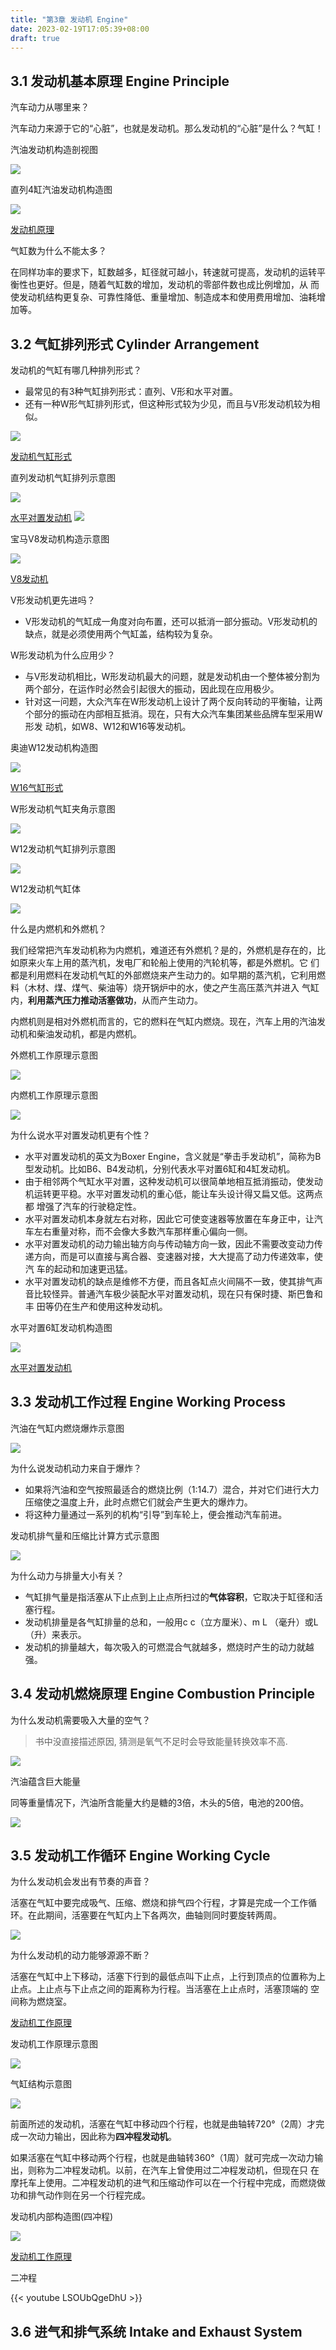 ```yaml
---
title: "第3章 发动机 Engine"
date: 2023-02-19T17:05:39+08:00
draft: true
---
```


## 3.1 发动机基本原理 Engine Principle

汽车动力从哪里来？

汽车动力来源于它的“心脏”，也就是发动机。那么发动机的“心脏”是什么？气缸！

汽油发动机构造剖视图

![](https://res.weread.qq.com/wrepub/epub_26688761_42)

直列4缸汽油发动机构造图

![](https://res.weread.qq.com/wrepub/epub_26688761_43)

[发动机原理](http://v.youku.com/v_show/id_XMTQ4MTgxNDcxMg==.html?from=s1.8-1-1.2)

气缸数为什么不能太多？

在同样功率的要求下，缸数越多，缸径就可越小，转速就可提高，发动机的运转平衡性也更好。但是，随着气缸数的增加，发动机的零部件数也成比例增加，从
而使发动机结构更复杂、可靠性降低、重量增加、制造成本和使用费用增加、油耗增加等。

## 3.2 气缸排列形式 Cylinder Arrangement

发动机的气缸有哪几种排列形式？

- 最常见的有3种气缸排列形式：直列、V形和水平对置。
- 还有一种W形气缸排列形式，但这种形式较为少见，而且与V形发动机较为相似。

![](https://res.weread.qq.com/wrepub/epub_26688761_45)

[发动机气缸形式](http://v.youku.com/v_show/id_XMTQ4MjUxNTIzNg==.html?from=s1.8-1-1.2)

直列发动机气缸排列示意图

![](https://res.weread.qq.com/wrepub/epub_26688761_47)

[水平对置发动机](http://v.youku.com/v_show/id_XMTQ4MjUxNDc4MA==.html?from=s1.8-1-1.2)
![](https://res.weread.qq.com/wrepub/epub_26688761_49)

宝马V8发动机构造示意图

![](https://res.weread.qq.com/wrepub/epub_26688761_50)

[V8发动机](http://v.youku.com/v_show/id_XMzUyMDkwNzE0NA==.html?spm=a2h3j.8428770.3416059.1)

V形发动机更先进吗？

- V形发动机的气缸成一角度对向布置，还可以抵消一部分振动。V形发动机的缺点，就是必须使用两个气缸盖，结构较为复杂。

W形发动机为什么应用少？

- 与V形发动机相比，W形发动机最大的问题，就是发动机由一个整体被分割为两个部分，在运作时必然会引起很大的振动，因此现在应用极少。
- 针对这一问题，大众汽车在W形发动机上设计了两个反向转动的平衡轴，让两个部分的振动在内部相互抵消。现在，只有大众汽车集团某些品牌车型采用W形发
  动机，如W8、W12和W16等发动机。

奥迪W12发动机构造图

![](https://res.weread.qq.com/wrepub/epub_26688761_52)

[W16气缸形式](http://v.youku.com/v_show/id_XMTQ4MTg3Mzg1Mg==.html?from=s1.8-1-1.2)

W形发动机气缸夹角示意图

![](https://res.weread.qq.com/wrepub/epub_26688761_54)

W12发动机气缸排列示意图

![](https://res.weread.qq.com/wrepub/epub_26688761_55)

W12发动机气缸体

![](https://res.weread.qq.com/wrepub/epub_26688761_56)

什么是内燃机和外燃机？

我们经常把汽车发动机称为内燃机，难道还有外燃机？是的，外燃机是存在的，比如原来火车上用的蒸汽机，发电厂和轮船上使用的汽轮机等，都是外燃机。它
们都是利用燃料在发动机气缸的外部燃烧来产生动力的。如早期的蒸汽机，它利用燃料（木材、煤、煤气、柴油等）烧开锅炉中的水，使之产生高压蒸汽并进入
气缸内，**利用蒸汽压力推动活塞做功**，从而产生动力。

内燃机则是相对外燃机而言的，它的燃料在气缸内燃烧。现在，汽车上用的汽油发动机和柴油发动机，都是内燃机。

外燃机工作原理示意图

![](https://res.weread.qq.com/wrepub/epub_26688761_57)

内燃机工作原理示意图

![](https://res.weread.qq.com/wrepub/epub_26688761_58)

为什么说水平对置发动机更有个性？

- 水平对置发动机的英文为Boxer Engine，含义就是“拳击手发动机”，简称为B型发动机。比如B6、B4发动机，分别代表水平对置6缸和4缸发动机。
- 由于相邻两个气缸水平对置，这种发动机可以很简单地相互抵消振动，使发动机运转更平稳。水平对置发动机的重心低，能让车头设计得又扁又低。这两点都
  增强了汽车的行驶稳定性。
- 水平对置发动机本身就左右对称，因此它可使变速器等放置在车身正中，让汽车左右重量对称，而不会像大多数汽车那样重心偏向一侧。
- 水平对置发动机的动力输出轴方向与传动轴方向一致，因此不需要改变动力传递方向，而是可以直接与离合器、变速器对接，大大提高了动力传递效率，使汽
  车的起动和加速更迅猛。
- 水平对置发动机的缺点是维修不方便，而且各缸点火间隔不一致，使其排气声音比较怪异。普通汽车极少装配水平对置发动机，现在只有保时捷、斯巴鲁和丰
  田等仍在生产和使用这种发动机。

水平对置6缸发动机构造图

![](https://res.weread.qq.com/wrepub/epub_26688761_59)

[水平对置发动机](http://v.youku.com/v_show/id_XMTQ4MjUxNDc4NA==.html?from=s1.8-1-1.2)

## 3.3 发动机工作过程 Engine Working Process

汽油在气缸内燃烧爆炸示意图

![](https://res.weread.qq.com/wrepub/epub_26688761_61)

为什么说发动机动力来自于爆炸？

- 如果将汽油和空气按照最适合的燃烧比例（1∶14.7）混合，并对它们进行大力压缩使之温度上升，此时点燃它们就会产生更大的爆炸力。
- 将这种力量通过一系列的机构“引导”到车轮上，便会推动汽车前进。

发动机排气量和压缩比计算方式示意图

![](https://res.weread.qq.com/wrepub/epub_26688761_62)

为什么动力与排量大小有关？

- 气缸排气量是指活塞从下止点到上止点所扫过的**气体容积**，它取决于缸径和活塞行程。
- 发动机排量是各气缸排量的总和，一般用c c（立方厘米）、m L （毫升）或L（升）来表示。
- 发动机的排量越大，每次吸入的可燃混合气就越多，燃烧时产生的动力就越强。

## 3.4 发动机燃烧原理 Engine Combustion Principle

为什么发动机需要吸入大量的空气？

> 书中没直接描述原因, 猜测是氧气不足时会导致能量转换效率不高.

![](https://res.weread.qq.com/wrepub/epub_26688761_63)

汽油蕴含巨大能量

同等重量情况下，汽油所含能量大约是糖的3倍，木头的5倍，电池的200倍。

![](https://res.weread.qq.com/wrepub/epub_26688761_64)

## 3.5 发动机工作循环 Engine Working Cycle

为什么发动机会发出有节奏的声音？

活塞在气缸中要完成吸气、压缩、燃烧和排气四个行程，才算是完成一个工作循环。在此期间，活塞要在气缸内上下各两次，曲轴则同时要旋转两周。

![](https://res.weread.qq.com/wrepub/epub_26688761_65)

为什么发动机的动力能够源源不断？

活塞在气缸中上下移动，活塞下行到的最低点叫下止点，上行到顶点的位置称为上止点。上止点与下止点之间的距离称为行程。当活塞在上止点时，活塞顶端的
空间称为燃烧室。

[发动机工作原理](http://v.youku.com/v_show/id_XMTQ4MTg3Nzc1Mg==.html?from=s1.8-1-1.2)

发动机工作原理示意图

![](https://res.weread.qq.com/wrepub/epub_26688761_67)

气缸结构示意图

![](https://res.weread.qq.com/wrepub/epub_26688761_68)

前面所述的发动机，活塞在气缸中移动四个行程，也就是曲轴转720°（2周）才完成一次动力输出，因此称为**四冲程发动机**。

如果活塞在气缸中移动两个行程，也就是曲轴转360°（1周）就可完成一次动力输出，则称为二冲程发动机。以前，在汽车上曾使用过二冲程发动机，但现在只
在摩托车上使用。二冲程发动机的进气和压缩动作可以在一个行程中完成，而燃烧做功和排气动作则在另一个行程完成。

发动机内部构造图(四冲程)

![](https://res.weread.qq.com/wrepub/epub_26688761_69)

[发动机工作原理](http://v.youku.com/v_show/id_XMTQ4MTg3NjA3Mg==.html?from=s1.8-1-1.2)

二冲程

{{< youtube LSOUbQgeDhU >}}

## 3.6 进气和排气系统 Intake and Exhaust System
